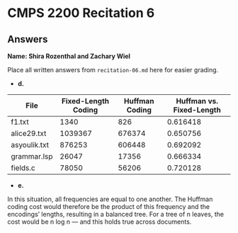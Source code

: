 # CMPS 2200 Recitation 6
## Answers

**Name: Shira Rozenthal and Zachary Wiel**


Place all written answers from `recitation-06.md` here for easier grading.



- **d.**

|        File | Fixed-Length Coding |       Huffman Coding |  Huffman vs. Fixed-Length |
|-------------|---------------------|----------------------|---------------------------|
|       f1.txt|                1340 |                  826 |                  0.616418 |
|  alice29.txt|             1039367 |               676374 |                  0.650756 |
| asyoulik.txt|              876253 |               606448 |                  0.692092 |
| grammar.lsp |               26047 |                17356 |                  0.666334 |
|    fields.c |               78050 |                56206 |                  0.720128 |





- **e.**

In this situation, all frequencies are equal to one another. The Huffman coding cost would therefore be the product of this frequency and the encodings’ lengths, resulting in a balanced tree. For a tree of n leaves, the cost would be n log n — and this holds true across documents.  
